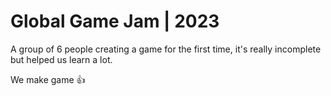 # Global Game Jam | 2023

A group of 6 people creating a game for the first time, it's really incomplete but helped us learn a lot.

We make game 👍
